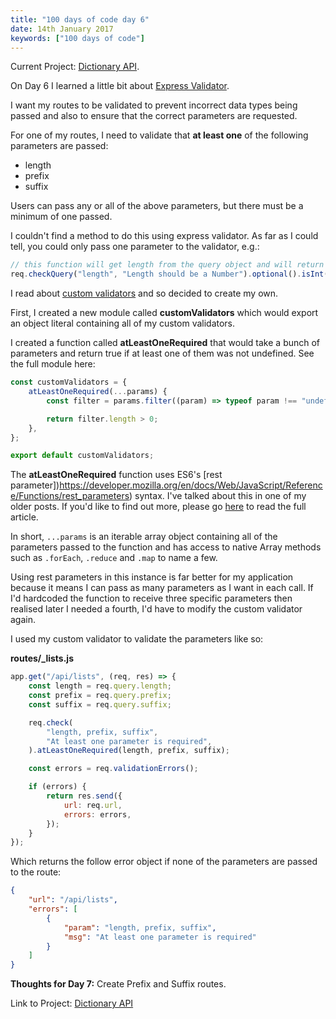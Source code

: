 ```yaml
---
title: "100 days of code day 6"
date: 14th January 2017
keywords: ["100 days of code"]
---
```


Current Project: [Dictionary API](https://github.com/lyndseybrowning/dictionary-api).

On Day 6 I learned a little bit about [Express Validator](https://github.com/ctavan/express-validator).

I want my routes to be validated to prevent incorrect data types being passed and also to ensure that the correct parameters are requested.

For one of my routes, I need to validate that **at least one** of the following parameters are passed:

-   length
-   prefix
-   suffix

Users can pass any or all of the above parameters, but there must be a minimum of one passed.

I couldn't find a method to do this using express validator. As far as I could tell, you could only pass one parameter to the validator, e.g.:

```javascript
// this function will get length from the query object and will return the error message specified in the second parameter if it is not an integer
req.checkQuery("length", "Length should be a Number").optional().isInt();
```

I read about [custom validators](https://github.com/ctavan/express-validator#customvalidators) and so decided to create my own.

First, I created a new module called **customValidators** which would export an object literal containing all of my custom validators.

I created a function called **atLeastOneRequired** that would take a bunch of parameters and return true if at least one of them was not undefined. See the full module here:

```javascript
const customValidators = {
    atLeastOneRequired(...params) {
        const filter = params.filter((param) => typeof param !== "undefined");

        return filter.length > 0;
    },
};

export default customValidators;
```

The **atLeastOneRequired** function uses ES6's [rest parameter])https://developer.mozilla.org/en/docs/Web/JavaScript/Reference/Functions/rest_parameters) syntax. I've talked about this in one of my older posts. If you'd like to find out more, please go [here](http://lyndseyb.co.uk/posts/es6-rest-parameters) to read the full article.

In short, `...params` is an iterable array object containing all of the parameters passed to the function and has access to native Array methods such as `.forEach`, `.reduce` and `.map` to name a few.

Using rest parameters in this instance is far better for my application because it means I can pass as many parameters as I want in each call. If I'd hardcoded the function to receive three specific parameters then realised later I needed a fourth, I'd have to modify the custom validator again.

I used my custom validator to validate the parameters like so:

**routes/\_lists.js**

```javascript
app.get("/api/lists", (req, res) => {
    const length = req.query.length;
    const prefix = req.query.prefix;
    const suffix = req.query.suffix;

    req.check(
        "length, prefix, suffix",
        "At least one parameter is required",
    ).atLeastOneRequired(length, prefix, suffix);

    const errors = req.validationErrors();

    if (errors) {
        return res.send({
            url: req.url,
            errors: errors,
        });
    }
});
```

Which returns the follow error object if none of the parameters are passed to the route:

```json
{
    "url": "/api/lists",
    "errors": [
        {
            "param": "length, prefix, suffix",
            "msg": "At least one parameter is required"
        }
    ]
}
```

**Thoughts for Day 7:** Create Prefix and Suffix routes.

Link to Project: [Dictionary API](https://github.com/lyndseybrowning/dictionary-api)
